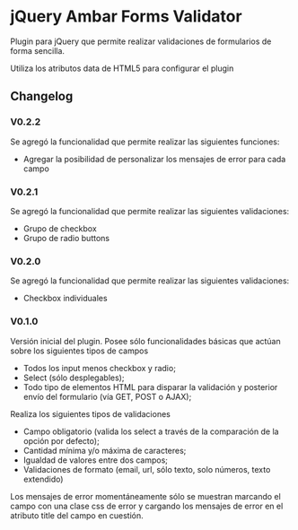 # jQuery Ambar Forms Validator

Plugin para jQuery que permite realizar validaciones de formularios de forma sencilla.

Utiliza los atributos data de HTML5 para configurar el plugin

## Changelog

### V0.2.2
Se agregó la funcionalidad que permite realizar las siguientes funciones:

+ Agregar la posibilidad de personalizar los mensajes de error para cada campo

### V0.2.1
Se agregó la funcionalidad que permite realizar las siguientes validaciones:

+ Grupo de checkbox
+ Grupo de radio buttons

### V0.2.0
Se agregó la funcionalidad que permite realizar las siguientes validaciones:

+ Checkbox individuales

### V0.1.0
Versión inicial del plugin. Posee sólo funcionalidades básicas que actúan sobre los siguientes tipos de campos

+ Todos los input menos checkbox y radio;
+ Select (sólo desplegables);
+ Todo tipo de elementos HTML para disparar la validación y posterior envío del formulario (vía GET, POST o AJAX);

Realiza los siguientes tipos de validaciones

+ Campo obligatorio (valida los select a través de la comparación de la opción por defecto);
+ Cantidad mínima y/o máxima de caracteres;
+ Igualdad de valores entre dos campos;
+ Validaciones de formato (email, url, sólo texto, solo números, texto extendido)

Los mensajes de error momentáneamente sólo se muestran marcando el campo con una clase css de error y cargando los mensajes de error en el atributo title del campo en cuestión.